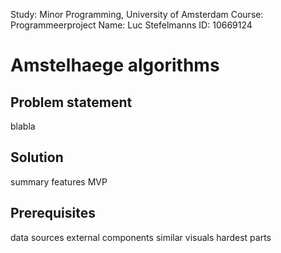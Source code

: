 Study:  Minor Programming, University of Amsterdam
Course: Programmeerproject
Name:   Luc Stefelmanns
ID:     10669124


# Amstelhaege algorithms


Problem statement
---
blabla



Solution
---
summary
features
MVP



Prerequisites
---
data sources
external components
similar visuals
hardest parts


